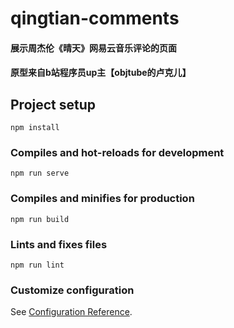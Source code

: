 # qingtian-comments
#### 展示周杰伦《晴天》网易云音乐评论的页面
#### 原型来自b站程序员up主【objtube的卢克儿】

## Project setup
```
npm install
```

### Compiles and hot-reloads for development
```
npm run serve
```

### Compiles and minifies for production
```
npm run build
```

### Lints and fixes files
```
npm run lint
```

### Customize configuration
See [Configuration Reference](https://cli.vuejs.org/config/).
